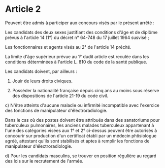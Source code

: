 # Article 2

Peuvent être admis à participer aux concours visés par le présent arrêté :

Les candidats des deux sexes justifiant des conditions d'âge et de diplôme prévus à l'article 14 (1°) du décret n° 64-748 du 17 juillet 1964 susvisé ;

Les fonctionnaires et agents visés au 2° de l'article 14 précité.

La limite d'âge supérieur prévue au 1° dudit article est reculée dans les conditions déterminées à l'article L. 810 du code de la santé publique.

Les candidats doivent, par ailleurs :

1) Jouir de leurs droits civiques.

2) Posséder la nationalité française depuis cinq ans au moins sous réserve des dispositions de l'article 21-19 du code civil.

c) N'être atteints d'aucune maladie ou infirmité incompatible avec l'exercice des fonctions de manipulateur d'électroradiologie.

Dans le cas où des postes doivent être attribués dans des sanatoriums pour tuberculeux pulmonaires, les anciens malades tuberculeux appartenant à l'une des catégories visées aux 1° et 2° ci-dessus peuvent être autorisés à concourir sur production d'un certificat établi par un médecin phtisiologue agréé, attestant qu'ils sont stabilisés et aptes à remplir les fonctions de manipulateur d'électroradiologie.

d) Pour les candidats masculins, se trouver en position régulière au regard des lois sur le recrutement de l'armée.
